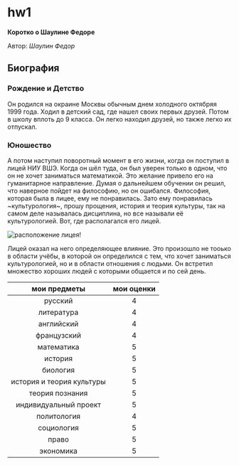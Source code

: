 # hw1
__Коротко о Шаулине Федоре__

Автор: *Шаулин Федор*
## Биография
### Рождение и Детство
Он родился на окраине Москвы обычным днем холодного октябряя 1999 года. Ходил в детский сад, где нашел своих первых друзей. Потом в школу вплоть до 9 класса. Он легко находил друзей, но также легко их отпускал.
### Юношество
А потом наступил поворотный момент в его жизни, когда он поступил в лицей НИУ ВШЭ. Когда он шёл туда, он был уверен только в одном, что он не хочет заниматься математикой. Это желание привело его на гуманитарное направление. Думая о дальнейшем обучении он решил, что наверное пойдет на философию, но он ошибался. Философия, которая была в лицее, ему не понравилась. Зато ему понравилась ~культурология~, прошу прощения, история и теория культуры, так на самом деле называлась дисциплина, но все называли её культурологией.
Вот, где располагался его лицей. 

![расположение лицея!](http://www.mosrepetitor.ru/pictures/Schooles/vse_003.png "Здание Лицея, Гуманитарное направление ")

Лицей оказал на него определяющее влияние. Это произошло не тооько в области учёбы, в которой он определился с тем, что хочет заниматься культурологией, но и в области отношения с людьми. Он встретил множество хороших людей с которыми общается и по сей день.  

мои предметы | мои оценки
:---: | :---:
русский | 4
литература | 4
английский | 4
французский | 4
математика | 5
история | 5
биология | 5
история и теория культуры | 5
теория познания | 5
индивидуальный проект | 5
политология | 4
социология | 5
право | 5
экономика | 5
